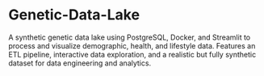 # Genetic-Data-Lake
A synthetic genetic data lake using PostgreSQL, Docker, and Streamlit to process and visualize demographic, health, and lifestyle data. Features an ETL pipeline, interactive data exploration, and a realistic but fully synthetic dataset for data engineering and analytics.
